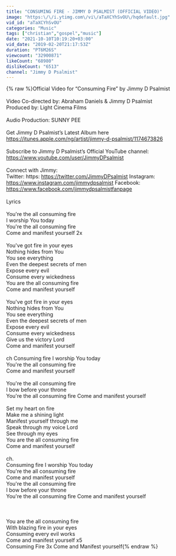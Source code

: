```yaml
---
title: "CONSUMING FIRE - JIMMY D PSALMIST (OFFICIAL VIDEO)"
image: "https:\/\/i.ytimg.com\/vi\/aTaXCYhSvOU\/hqdefault.jpg"
vid_id: "aTaXCYhSvOU"
categories: "Music"
tags: ["christian","gospel","music"]
date: "2021-10-10T10:19:20+03:00"
vid_date: "2019-02-20T21:17:53Z"
duration: "PT6M26S"
viewcount: "32900871"
likeCount: "68980"
dislikeCount: "6513"
channel: "Jimmy D Psalmist"
---
```

{% raw %}Official Video for “Consuming Fire” by Jimmy D Psalmist<br /><br />Video Co-directed by: Abraham Daniels &amp; Jimmy D Psalmist <br />Produced by: Light Cinema Films<br /><br />Audio Production: SUNNY PEE<br /><br />Get Jimmy D Psalmist’s Latest Album here                                          <a rel="nofollow" target="blank" href="https://itunes.apple.com/ng/artist/jimmy-d-psalmist/1174673826">https://itunes.apple.com/ng/artist/jimmy-d-psalmist/1174673826</a><br />  <br />Subscribe to Jimmy D Psalmist’s Official YouTube channel:   <a rel="nofollow" target="blank" href="https://www.youtube.com/user/JimmyDPsalmist">https://www.youtube.com/user/JimmyDPsalmist</a>  <br /><br />Connect with Jimmy:<br />Twitter: https: <a rel="nofollow" target="blank" href="https://twitter.com/JimmyDPsalmist">https://twitter.com/JimmyDPsalmist</a>                                                                                       Instagram: <a rel="nofollow" target="blank" href="https://www.instagram.com/jimmydpsalmist">https://www.instagram.com/jimmydpsalmist</a>                                                                      Facebook: <a rel="nofollow" target="blank" href="https://www.facebook.com/jimmydpsalmistfanpage">https://www.facebook.com/jimmydpsalmistfanpage</a><br /><br />Lyrics<br /><br />You're the all consuming fire <br />I worship You today <br />You're the all consuming fire <br />Come and manifest yourself 2x<br /><br />You've got fire in your eyes <br />Nothing hides from You <br />You see everything <br />Even the deepest secrets of men <br />Expose every evil<br />Consume every wickedness <br />You are the all consuming fire <br />Come and manifest yourself <br /><br />You've got fire in your eyes <br />Nothing hides from You <br />You see everything <br />Even the deepest secrets of men <br />Expose every evil<br />Consume every wickedness <br />Give us the victory Lord <br />Come and manifest yourself<br /><br />ch                                                                                                                                                                Consuming fire I worship You today <br />You're the all consuming fire <br />Come and manifest yourself <br /><br />You're the all consuming fire <br />I bow before your throne <br />You're the all consuming fire                                                                                                                        Come and manifest yourself <br /><br />Set my heart on fire <br />Make me a shining light <br />Manifest yourself through me <br />Speak through my voice Lord <br />See through my eyes <br />You are the all consuming fire <br />Come and manifest yourself <br /><br />ch.<br />Consuming fire I worship You today <br />You're the all consuming fire <br />Come and manifest yourself <br />You're the all consuming fire <br />I bow before your throne <br />You're the all consuming fire                                                                                                                        Come and manifest yourself <br /><br /><br /><br />You are the all consuming fire <br />With blazing fire in your eyes <br />Consuming every evil works <br />Come and manifest yourself x5<br />Consuming Fire 3x                                                                                                                                          Come and Manifest yourself{% endraw %}
